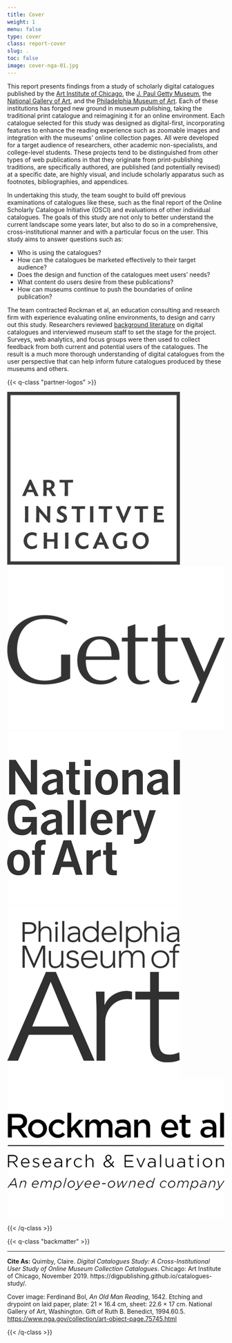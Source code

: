 ```yaml
---
title: Cover
weight: 1
menu: false
type: cover
class: report-cover
slug: .
toc: false
image: cover-nga-01.jpg
---
```


This report presents findings from a study of scholarly digital catalogues published by the [Art Institute of Chicago](https://www.artic.edu/), the [J. Paul Getty Museum](http://www.getty.edu/museum/), the [National Gallery of Art](https://www.nga.gov), and the [Philadelphia Museum of Art](https://www.philamuseum.org/). Each of these institutions has forged new ground in museum publishing, taking the traditional print catalogue and reimagining it for an online environment. Each catalogue selected for this study was designed as digital-first, incorporating features to enhance the reading experience such as zoomable images and integration with the museums' online collection pages. All were developed for a target audience of researchers, other academic non-specialists, and college-level students. These projects tend to be distinguished from other types of web publications in that they originate from print-publishing traditions, are specifically authored, are published (and potentially revised) at a specific date, are highly visual, and include scholarly apparatus such as footnotes, bibliographies, and appendices.

In undertaking this study, the team sought to build off previous examinations of catalogues like these, such as the final report of the Online Scholarly Catalogue Initiative (OSCI) and evaluations of other individual catalogues. The goals of this study are not only to better understand the current landscape some years later, but also to do so in a comprehensive, cross-institutional manner and with a particular focus on the user. This study aims to answer questions such as:

- Who is using the catalogues?
- How can the catalogues be marketed effectively to their target audience?
- Does the design and function of the catalogues meet users’ needs?
- What content do users desire from these publications?
- How can museums continue to push the boundaries of online publication?

The team contracted Rockman et al, an education consulting and research firm with experience evaluating online environments, to design and carry out this study. Researchers reviewed [background literature](/literature/) on digital catalogues and interviewed museum staff to set the stage for the project. Surveys, web analytics, and focus groups were then used to collect feedback from both current and potential users of the catalogues. The result is a much more thorough understanding of digital catalogues from the user perspective that can help inform future catalogues produced by these museums and others.

{{< q-class "partner-logos" >}}

![AIC logo](/img/logo-aic-333333.png) ![Getty logo](/img/logo-getty-333333.png) ![NGA logo](/img/logo-nga-333333.png) ![PMA logo](/img/logo-pma-333333.png)
![Rockman logo](/img/logo-rockman-333333.png)

{{< /q-class >}}

{{< q-class "backmatter" >}}

---

**Cite As:** Quimby, Claire. *Digital Catalogues Study: A Cross-Institutional User Study of Online Museum Collection Catalogues*. Chicago: Art Institute of Chicago, November 2019. <span class="url-string">https:&#47;&#47;digpublishing.github.io/catalogues-study/</span>.

Cover image: Ferdinand Bol, *An Old Man Reading*, 1642. Etching and drypoint on laid paper, plate: 21 × 16.4 cm, sheet: 22.6 × 17 cm. National Gallery of Art, Washington. Gift of Ruth B. Benedict, 1994.60.5. https://www.nga.gov/collection/art-object-page.75745.html

{{< /q-class >}}
